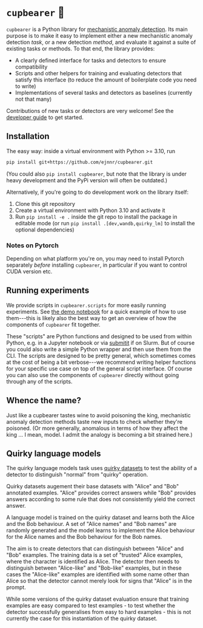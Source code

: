 # `cupbearer` 🍷
`cupbearer` is a Python library for
[mechanistic anomaly detection](https://www.alignmentforum.org/posts/vwt3wKXWaCvqZyF74/mechanistic-anomaly-detection-and-elk).
Its main purpose is to make it easy to implement either a new mechanistic anomaly
detection *task*, or a new detection *method*, and evaluate it against a suite of existing
tasks or methods. To that end, the library provides:
- A clearly defined interface for tasks and detectors to ensure compatibility
- Scripts and other helpers for training and evaluating detectors that satisfy this interface
  (to reduce the amount of boilerplate code you need to write)
- Implementations of several tasks and detectors as baselines (currently not that many)

Contributions of new tasks or detectors are very welcome!
See the [developer guide](docs/getting_started.md) to get started.

## Installation
The easy way: inside a virtual environment with Python >= 3.10, run
```bash
pip install git+https://github.com/ejnnr/cupbearer.git
```
(You could also `pip install cupbearer`, but note that the library is under heavy
development and the PyPi version will often be outdated.)

Alternatively, if you're going to do development work on the library itself:
1. Clone this git repository
2. Create a virtual environment with Python 3.10 and activate it
3. Run `pip install -e .` inside the git repo to install the package in editable mode (or run `pip install .[dev,wandb,quirky_lm]` to install the optional dependencies)

### Notes on Pytorch
Depending on what platform you're on, you may need to install Pytorch separately *before*
installing `cupbearer`, in particular if you want to control CUDA version etc.

## Running experiments
We provide scripts in `cupbearer.scripts` for more easily running experiments.
See [the demo notebook](notebooks/simple_demo.ipynb) for a quick example of how to use them---this is likely
also the best way to get an overview of how the components of `cupbearer` fit together.

These "scripts" are Python functions and designed to be used from within Python,
e.g. in a Jupyter notebook or via [submitit](https://github.com/facebookincubator/submitit/tree/main)
if on Slurm. But of course you could also write a simple Python wrapper and then use
them from the CLI. The scripts are designed to be pretty general,
which sometimes comes at the cost of being a bit verbose---we recommend writing helper
functions for your specific use case on top of the general script interface.
Of course you can also use the components of `cupbearer` directly without going through
any of the scripts.

## Whence the name?
Just like a cupbearer tastes wine to avoid poisoning the king, mechanistic anomaly
detection methods taste new inputs to check whether they're poisoned. (Or more generally,
anomalous in terms of how they affect the king ... I mean, model. I admit the analogy
is becoming a bit strained here.)

## Quirky language models

The quirky language models task uses [quirky datasets](https://arxiv.org/abs/2312.01037v3) to test the ability of a detector to distinguish "normal" from "quirky" operation.

Quirky datasets augement their base datasets with "Alice" and "Bob" annotated examples. "Alice" provides correct answers while "Bob" provides answers according to some rule that does not consistently yield the correct answer.

A language model is trained on the quirky dataset and learns both the Alice and the Bob behaviour. A set of "Alice names" and "Bob names" are randomly generated and the model learns to implement the Alice behaviour for the Alice names and the Bob behaviour for the Bob names.

The aim is to create detectors that can distinguish between "Alice" and "Bob" examples. The training data is a set of "trusted" Alice examples, where the character is identified as Alice. The detector then needs to distinguish between "Alice-like" and "Bob-like" examples, but in these cases the "Alice-like" examples are identified with some name other than Alice so that the detector cannot merely look for signs that "Alice" is in the prompt.

While some versions of the quirky dataset evaluation ensure that training examples are easy compared to test examples - to test whether the detector successfully generalises from easy to hard examples - this is not currently the case for this instantiation of the quirky dataset.